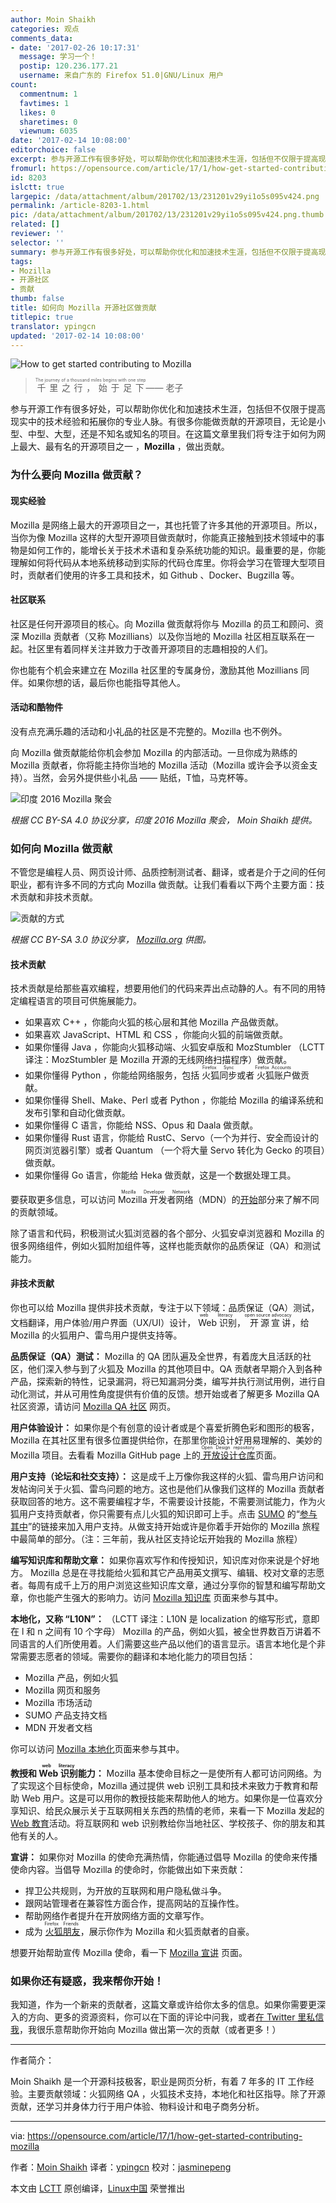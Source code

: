 ```yaml
---
author: Moin Shaikh
categories: 观点
comments_data:
- date: '2017-02-26 10:17:31'
  message: 学习一个！
  postip: 120.236.177.21
  username: 来自广东的 Firefox 51.0|GNU/Linux 用户
count:
  commentnum: 1
  favtimes: 1
  likes: 0
  sharetimes: 0
  viewnum: 6035
date: '2017-02-14 10:08:00'
editorchoice: false
excerpt: 参与开源工作有很多好处，可以帮助你优化和加速技术生涯，包括但不仅限于提高现实中的技术经验和拓展你的专业人脉。
fromurl: https://opensource.com/article/17/1/how-get-started-contributing-mozilla
id: 8203
islctt: true
largepic: /data/attachment/album/201702/13/231201v29yi1o5s095v424.png
permalink: /article-8203-1.html
pic: /data/attachment/album/201702/13/231201v29yi1o5s095v424.png.thumb.jpg
related: []
reviewer: ''
selector: ''
summary: 参与开源工作有很多好处，可以帮助你优化和加速技术生涯，包括但不仅限于提高现实中的技术经验和拓展你的专业人脉。
tags:
- Mozilla
- 开源社区
- 贡献
thumb: false
title: 如何向 Mozilla 开源社区做贡献
titlepic: true
translator: ypingcn
updated: '2017-02-14 10:08:00'
---
```


![How to get started contributing to Mozilla](/data/attachment/album/201702/13/231201v29yi1o5s095v424.png "How to get started contributing to Mozilla")



> 
> <ruby> 千里之行，始于足下 <rp>  （ </rp> <rt>  The journey of a thousand miles begins with one step </rt> <rp>  ） </rp></ruby>—— 老子
> 
> 
> 


参与开源工作有很多好处，可以帮助你优化和加速技术生涯，包括但不仅限于提高现实中的技术经验和拓展你的专业人脉。有很多你能做贡献的开源项目，无论是小型、中型、大型，还是不知名或知名的项目。在这篇文章里我们将专注于如何为网上最大、最有名的开源项目之一 ，**Mozilla** ，做出贡献。


### 为什么要向 Mozilla 做贡献？


#### 现实经验


Mozilla 是网络上最大的开源项目之一，其也托管了许多其他的开源项目。所以，当你为像 Mozilla 这样的大型开源项目做贡献时，你能真正接触到技术领域中的事物是如何工作的，能增长关于技术术语和复杂系统功能的知识。最重要的是，你能理解如何将代码从本地系统移动到实际的代码仓库里。你将会学习在管理大型项目时，贡献者们使用的许多工具和技术，如 Github 、Docker、Bugzilla 等。


#### 社区联系


社区是任何开源项目的核心。向 Mozilla 做贡献将你与 Mozilla 的员工和顾问、资深 Mozilla 贡献者（又称 Mozillians）以及你当地的 Mozilla 社区相互联系在一起。社区里有着同样关注并致力于改善开源项目的志趣相投的人们。


你也能有个机会来建立在 Mozilla 社区里的专属身份，激励其他 Mozillians 同伴。如果你想的话，最后你也能指导其他人。


#### 活动和酷物件


没有点充满乐趣的活动和小礼品的社区是不完整的。Mozilla 也不例外。


向 Mozilla 做贡献能给你机会参加 Mozilla 的内部活动。一旦你成为熟练的 Mozilla 贡献者，你将能主持你当地的 Mozilla 活动（Mozilla 或许会予以资金支持）。当然，会另外提供些小礼品 —— 贴纸，T恤，马克杯等。


![印度 2016 Mozilla 聚会](/data/attachment/album/201702/13/231202hk44sjh4snnvjdv8.jpg "India Mozilla meetup 2016")


*根据 CC BY-SA 4.0 协议分享，印度 2016 Mozilla 聚会， Moin Shaikh 提供。*


### 如何向 Mozilla 做贡献


不管您是编程人员、网页设计师、品质控制测试者、翻译，或者是介于之间的任何职业，都有许多不同的方式向 Mozilla 做贡献。让我们看看以下两个主要方面：技术贡献和非技术贡献。


![贡献的方式](/data/attachment/album/201702/13/231203rci1f19alpn3a1v3.jpg "Ways to contribute")


*根据 CC BY-SA 3.0 协议分享， [Mozilla.org](http://mozilla.org/) 供图。*


#### 技术贡献


技术贡献是给那些喜欢编程，想要用他们的代码来弄出点动静的人。有不同的用特定编程语言的项目可供施展能力。


* 如果喜欢 C++ ，你能向火狐的核心层和其他 Mozilla 产品做贡献。
* 如果喜欢 JavaScript、HTML 和 CSS ，你能向火狐的前端做贡献。
* 如果你懂得 Java ，你能向火狐移动端、火狐安卓版和 MozStumbler （LCTT 译注：MozStumbler 是 Mozilla 开源的无线网络扫描程序）做贡献。
* 如果你懂得 Python ，你能给网络服务，包括<ruby> 火狐同步 <rp>  （ </rp> <rt>  Firefox Sync </rt> <rp>  ） </rp></ruby>或者<ruby> 火狐账户 <rp>  （ </rp> <rt>  Firefox Accounts </rt> <rp>  ） </rp></ruby>做贡献。
* 如果你懂得 Shell、Make、Perl 或者 Python ，你能给 Mozilla 的编译系统和发布引擎和自动化做贡献。
* 如果你懂得 C 语言，你能给 NSS、Opus 和 Daala 做贡献。
* 如果你懂得 Rust 语言，你能给 RustC、Servo（一个为并行、安全而设计的网页浏览器引擎）或者 Quantum （一个将大量 Servo 转化为 Gecko 的项目）做贡献。
* 如果你懂得 Go 语言，你能给 Heka 做贡献，这是一个数据处理工具。


要获取更多信息，可以访问 <ruby> Mozilla 开发者网络 <rt>  Mozilla Developer Network </rt></ruby>（MDN）的[开始](https://developer.mozilla.org/en-US/docs/Mozilla/Developer_guide/Introduction#Find_a_bug_we&#39;ve_identified_as_a_good_fit_for_new_contributors.)部分来了解不同的贡献领域。


除了语言和代码，积极测试火狐浏览器的各个部分、火狐安卓浏览器和 Mozilla 的很多网络组件，例如火狐附加组件等，这样也能贡献你的品质保证（QA）和测试能力。


#### 非技术贡献


你也可以给 Mozilla 提供非技术贡献，专注于以下领域：品质保证（QA）测试，文档翻译，用户体验/用户界面（UX/UI）设计，<ruby> Web 识别 <rp>  （ </rp> <rt>  web literacy </rt> <rp>  ） </rp></ruby>，<ruby> 开源宣讲 <rp>  （ </rp> <rt>  open source advocacy </rt> <rp>  ） </rp></ruby>，给 Mozilla 的火狐用户、雷鸟用户提供支持等。


**品质保证（QA）测试：** Mozilla 的 QA 团队遍及全世界，有着庞大且活跃的社区，他们深入参与到了火狐及 Mozilla 的其他项目中。QA 贡献者早期介入到各种产品，探索新的特性，记录漏洞，将已知漏洞分类，编写并执行测试用例，进行自动化测试，并从可用性角度提供有价值的反馈。想开始或者了解更多 Mozilla QA 社区资源，请访问 [Mozilla QA 社区](https://quality.mozilla.org/get-involved/) 网页。


**用户体验设计：** 如果你是个有创意的设计者或是个喜爱折腾色彩和图形的极客，Mozilla 在其社区里有很多位置提供给你，在那里你能设计好用易理解的、美妙的 Mozilla 项目。去看看 Mozilla GitHub page 上的[<ruby> 开放设计仓库 <rt>  Open Design repository </rt></ruby>](https://github.com/mozilla/OpenDesign) 页面。


**用户支持（论坛和社交支持）：** 这是成千上万像你我这样的火狐、雷鸟用户访问和发帖询问关于火狐、雷鸟问题的地方。这也是他们从像我们这样的 Mozilla 贡献者获取回答的地方。这不需要编程才华，不需要设计技能，不需要测试能力，作为火狐用户支持贡献者，你只需要有点儿火狐的知识即可上手。点击 [SUMO](http://support.mozilla.org/) 的“[参与其中](https://support.mozilla.org/en-US/get-involved/questions)”的链接来加入用户支持。从做支持开始或许是你着手开始你的 Mozilla 旅程中最简单的部分。（注：三年前，我从社区支持论坛开始我的 Mozilla 旅程）


**编写知识库和帮助文章：** 如果你喜欢写作和传授知识，知识库对你来说是个好地方。 Mozilla 总是在寻找能给火狐和其它产品用英文撰写、编辑、校对文章的志愿者。每周有成千上万的用户浏览这些知识库文章，通过分享你的智慧和编写帮助文章，你也能产生强大的影响力。访问 [Mozilla 知识库](https://support.mozilla.org/en-US/get-involved/kb) 页面来参与其中。


**本地化，又称 “L10N”：** （LCTT 译注：L10N 是 localization 的缩写形式，意即在 l 和 n 之间有 10 个字母） Mozilla 的产品，例如火狐，被全世界数百万讲着不同语言的人们所使用着。人们需要这些产品以他们的语言显示。语言本地化是个非常需要志愿者的领域。需要你的翻译和本地化能力的项目包括：


* Mozilla 产品，例如火狐
* Mozilla 网页和服务
* Mozilla 市场活动
* SUMO 产品支持文档
* MDN 开发者文档


你可以访问 [Mozilla 本地化](https://l10n.mozilla.org/)页面来参与其中。


**教授和 <ruby> Web 识别 <rp>  （ </rp> <rt>  web literacy </rt> <rp>  ） </rp></ruby>能力：** Mozilla 基本使命目标之一是使所有人都可访问网络。为了实现这个目标使命，Mozilla 通过提供 web 识别工具和技术来致力于教育和帮助 Web 用户。这是可以用你的教授技能来帮助他人的地方。如果你是一位喜欢分享知识、给民众展示关于互联网相关东西的热情的老师，来看一下 Mozilla 发起的 [Web 教育](https://learning.mozilla.org/en-US/)活动。将互联网和 web 识别教给你当地社区、学校孩子、你的朋友和其他有关的人。


**宣讲：** 如果你对 Mozilla 的使命充满热情，你能通过倡导 Mozilla 的使命来传播使命内容。当倡导 Mozilla 的使命时，你能做出如下来贡献：


* 捍卫公共规则，为开放的互联网和用户隐私做斗争。
* 跟网站管理者在兼容性方面合作，提高网站的互操作性。
* 帮助网络作者提升在开放网络方面的文章写作。
* 成为<ruby> <a href="https://www.mozilla.org/en-US/contribute/friends/">  火狐朋友 </a> <rp>  （ </rp> <rt>  Firefox Friends </rt> <rp>  ） </rp></ruby>，展示你作为 Mozilla 和火狐贡献者的自豪。


想要开始帮助宣传 Mozilla 使命，看一下 [Mozilla 宣讲](https://advocacy.mozilla.org/en-US) 页面。


### 如果你还有疑惑，我来帮你开始！


我知道，作为一个新来的贡献者，这篇文章或许给你太多的信息。如果你需要更深入的方向、更多的资源资料，你可以在下面的评论中问我，或者[在 Twitter 里私信我](https://twitter.com/moingshaikh)，我很乐意帮助你开始向 Mozilla 做出第一次的贡献（或者更多！）




---


作者简介：


Moin Shaikh 是一个开源科技极客，职业是网页分析，有着 7 年多的 IT 工作经验。主要贡献领域：火狐网络 QA ，火狐技术支持，本地化和社区指导。除了开源贡献，还学习并身体力行于用户体验、物料设计和电子商务分析。




---


via: <https://opensource.com/article/17/1/how-get-started-contributing-mozilla>


作者：[Moin Shaikh](https://opensource.com/users/moinshaikh) 译者：[ypingcn](https://github.com/ypingcn) 校对：[jasminepeng](https://github.com/jasminepeng)


本文由 [LCTT](https://github.com/LCTT/TranslateProject) 原创编译，[Linux中国](https://linux.cn/) 荣誉推出